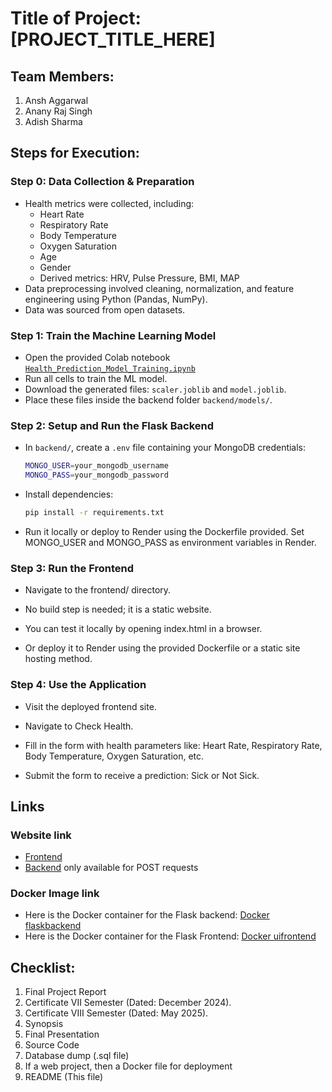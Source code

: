 # Title of Project: [PROJECT_TITLE_HERE]

## Team Members:
1. Ansh Aggarwal
2. Anany Raj Singh
3. Adish Sharma

## Steps for Execution:
### Step 0: Data Collection & Preparation
- Health metrics were collected, including:
  - Heart Rate  
  - Respiratory Rate  
  - Body Temperature  
  - Oxygen Saturation  
  - Age  
  - Gender  
  - Derived metrics: HRV, Pulse Pressure, BMI, MAP  
- Data preprocessing involved cleaning, normalization, and feature engineering using Python (Pandas, NumPy).
- Data was sourced from open datasets.

### Step 1: Train the Machine Learning Model
- Open the provided Colab notebook [`Health_Prediction_Model_Training.ipynb`](https://colab.research.google.com/drive/1fhlwe3DACcz1pcVkSVcSFyg0GUO1utLj?usp=sharing)
- Run all cells to train the ML model.
- Download the generated files: `scaler.joblib` and `model.joblib`.
- Place these files inside the backend folder `backend/models/`.

### Step 2: Setup and Run the Flask Backend
- In `backend/`, create a `.env` file containing your MongoDB credentials:
  ```bash
  MONGO_USER=your_mongodb_username
  MONGO_PASS=your_mongodb_password
- Install dependencies:
  ```bash
  pip install -r requirements.txt
- Run it locally or deploy to Render using the Dockerfile provided. Set      MONGO_USER and MONGO_PASS as environment variables in Render.

### Step 3: Run the Frontend
- Navigate to the frontend/ directory.

- No build step is needed; it is a static website.

- You can test it locally by opening index.html in a browser.

- Or deploy it to Render using the provided Dockerfile or a static site hosting method.

### Step 4: Use the Application
- Visit the deployed frontend site.

- Navigate to Check Health.

- Fill in the form with health parameters like: Heart Rate, Respiratory Rate, Body Temperature, Oxygen Saturation, etc.

- Submit the form to receive a prediction: Sick or Not Sick.


## Links
### Website link
- [Frontend](https://ui-db.onrender.com/)
- [Backend](https://flaskbackendgithubdb.onrender.com) only available for POST requests
### Docker Image link
- Here is the Docker container for the Flask backend: [Docker flaskbackend](https://hub.docker.com/r/someone101/flaskbackend)
- Here is the Docker container for the Flask Frontend: [Docker uifrontend](https://hub.docker.com/r/someone101/uifrontend)


## Checklist:
1. Final Project Report
2. Certificate VII Semester (Dated: December 2024).
3. Certificate VIII Semester (Dated: May 2025).
4. Synopsis
5. Final Presentation
6. Source Code
7. Database dump (.sql file)
8. If a web project, then a Docker file for deployment
9. README (This file)